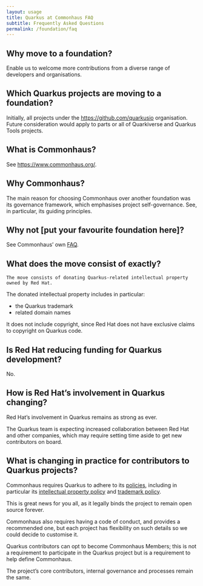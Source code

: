 ```yaml
---
layout: usage
title: Quarkus at Commonhaus FAQ
subtitle: Frequently Asked Questions
permalink: /foundation/faq
---
```


## Why move to a foundation?

Enable us to welcome more contributions from a diverse range of developers and organisations.

## Which Quarkus projects are moving to a foundation?

Initially, all projects under the https://github.com/quarkusio organisation.
Future consideration would apply to parts or all of Quarkiverse and Quarkus Tools projects. 

## What is Commonhaus?

See https://www.commonhaus.org/.

## Why Commonhaus?

The main reason for choosing Commonhaus over another foundation was its governance framework, which emphasises project self-governance.
See, in particular, its guiding principles.

## Why not [put your favourite foundation here]?

See Commonhaus’ own [FAQ](https://www.commonhaus.org/about/faq.html).

## What does the move consist of exactly?

    The move consists of donating Quarkus-related intellectual property owned by Red Hat.
The donated intellectual property includes in particular:

 * the Quarkus trademark
 * related domain names

It does not include copyright, since Red Hat does not have exclusive claims to copyright on Quarkus code.

## Is Red Hat reducing funding for Quarkus development?

No.

## How is Red Hat’s involvement in Quarkus changing?

Red Hat’s involvement in Quarkus remains as strong as ever.

The Quarkus team is expecting increased collaboration between Red Hat and other companies, which may require setting time aside to get new contributors on board.

## What is changing in practice for contributors to Quarkus projects?

Commonhaus requires Quarkus to adhere to its [policies](https://www.commonhaus.org/policies/), including in particular its [intellectual property policy](https://www.commonhaus.org/policies/ip-policy/) and [trademark policy](https://www.commonhaus.org/policies/trademark-policy/).

This is great news for you all, as it legally binds the project to remain open source forever.

Commonhaus also requires having a code of conduct, and provides a recommended one, but each project has flexibility on such details so we could decide to customise it.

Quarkus contributors can opt to become Commonhaus Members; this is not a requirement to participate in the Quarkus project but is a requirement to help define Commonhaus.

The project’s core contributors, internal governance and processes remain the same.
